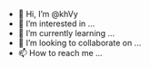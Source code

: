 - 👋 Hi, I’m @khVy
- 👀 I’m interested in ...
- 🌱 I’m currently learning ...
- 💞️ I’m looking to collaborate on ...
- 📫 How to reach me ...

<!---
khVy/khVy is a ✨ special ✨ repository because its `README.md` (this file) appears on your GitHub profile.
You can click the Preview link to take a look at your changes.
--->
